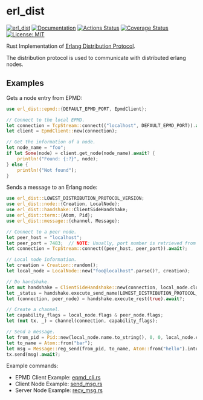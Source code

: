 erl_dist
========

[![erl_dist](https://img.shields.io/crates/v/erl_dist.svg)](https://crates.io/crates/erl_dist)
[![Documentation](https://docs.rs/erl_dist/badge.svg)](https://docs.rs/erl_dist)
[![Actions Status](https://github.com/sile/erl_dist/workflows/CI/badge.svg)](https://github.com/sile/erl_dist/actions)
[![Coverage Status](https://coveralls.io/repos/github/sile/erl_dist/badge.svg?branch=master)](https://coveralls.io/github/sile/erl_dist?branch=master)
[![License: MIT](https://img.shields.io/badge/license-MIT-blue.svg)](LICENSE)

Rust Implementation of [Erlang Distribution Protocol](http://erlang.org/doc/apps/erts/erl_dist_protocol.html).

The distribution protocol is used to communicate with distributed erlang nodes.

Examples
---------

Gets a node entry from EPMD:
```rust
use erl_dist::epmd::{DEFAULT_EPMD_PORT, EpmdClient};

// Connect to the local EPMD.
let connection = TcpStream::connect(("localhost", DEFAULT_EPMD_PORT)).await?;
let client = EpmdClient::new(connection);

// Get the information of a node.
let node_name = "foo";
if let Some(node) = client.get_node(node_name).await? {
    println!("Found: {:?}", node);
} else {
    println!("Not found");
}
```

Sends a message to an Erlang node:
```rust
use erl_dist::LOWEST_DISTRIBUTION_PROTOCOL_VERSION;
use erl_dist::node::{Creation, LocalNode};
use erl_dist::handshake::ClientSideHandshake;
use erl_dist::term::{Atom, Pid};
use erl_dist::message::{channel, Message};

// Connect to a peer node.
let peer_host = "localhost";
let peer_port = 7483;  // NOTE: Usually, port number is retrieved from EPMD.
let connection = TcpStream::connect((peer_host, peer_port)).await?;

// Local node information.
let creation = Creation::random();
let local_node = LocalNode::new("foo@localhost".parse()?, creation);

// Do handshake.
let mut handshake = ClientSideHandshake::new(connection, local_node.clone(), "cookie");
let _status = handshake.execute_send_name(LOWEST_DISTRIBUTION_PROTOCOL_VERSION).await?;
let (connection, peer_node) = handshake.execute_rest(true).await?;

// Create a channel.
let capability_flags = local_node.flags & peer_node.flags;
let (mut tx, _) = channel(connection, capability_flags);

// Send a message.
let from_pid = Pid::new(local_node.name.to_string(), 0, 0, local_node.creation.get());
let to_name = Atom::from("bar");
let msg = Message::reg_send(from_pid, to_name, Atom::from("hello").into());
tx.send(msg).await?;
```

Example commands:
- EPMD Client Example: [epmd_cli.rs](examples/epmd_cli.rs)
- Client Node Example: [send_msg.rs](examples/send_msg.rs)
- Server Node Example: [recv_msg.rs](examples/recv_msg.rs)
